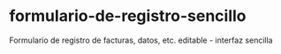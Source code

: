 # formulario-de-registro-sencillo
Formulario de registro de facturas, datos, etc. editable - interfaz sencilla
